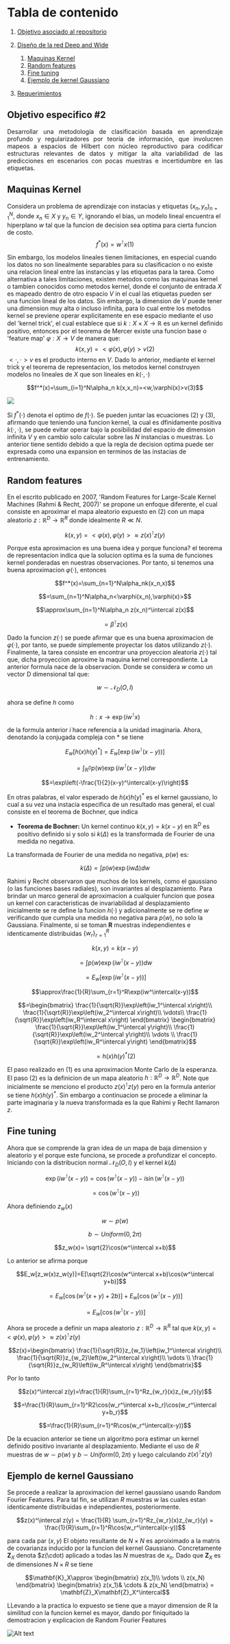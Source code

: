 # Tabla de contenido
1. [Objetivo asociado al repositorio](#objetivo)
2. [Diseño de la red Deep and Wide](#CNNDW)
    1. [Maquinas Kernel](#RFF1)
    2. [Random features](#RFF2)
    3. [Fine tuning](#RFF3)
    4. [Ejemplo de kernel Gaussiano](#RFF4)
    
5. [Requerimientos](#req)


## Objetivo especifico #2 <a name='objetivo'></a>
<p style='text-align: justify;'>Desarrollar una metodología de clasificación basada en aprendizaje profundo y regularizadores por teoría de información, que involucren mapeos a espacios de Hilbert con núcleo reproductivo para codificar estructuras relevantes de datos y mitigar la alta variabilidad de las predicciones en escenarios con pocas muestras e incertidumbre en las etiquetas.</p>

## Maquinas Kernel<a name='RFF1'></a>

Considera un problema de aprendizaje con instacias y etiquetas ${(x_n, y_n)}_{n=1}^N$, donde $x_n \in X$ y $y_n \in Y$, ignorando el bias, un modelo lineal encuentra el hiperplano $w$ tal que la funcion de decision sea optima para cierta funcion de costo.
$$f^*(x)=w^\intercal x (1)$$

Sin embargo, los modelos lineales tienen limitaciones, en especial cuando los datos no son linealmente separables para su clasificacion o no existe una relacion lineal entre las instancias y las etiquetas para la tarea. Como alternativa a tales limitaciones, existen metodos como las maquinas kernel o tambien conocidos como metodos kernel, donde el conjunto de entrada $X$ es mapeado dentro de otro espacio $V$ in el cual las etiquetas pueden ser una funcion lineal de los datos. Sin embargo, la dimension de $V$ puede tener una dimension muy alta o incluso infinita, para lo cual entre los metodos kernel se previene operar explicitamente en ese espacio mediante el uso del 'kernel trick', el cual establece que si $k: X \times X \rightarrow \mathbb{R}$ es un kernel definido positivo, entonces por el teorema de Mercer existe una funcion base o 'feature map' $\varphi:X\rightarrow V$ de manera que:
$$k(x,y)=<\varphi(x),\varphi(y)>v (2)$$
$<\cdot,\cdot>v$ es el producto interno en $V$. Dado lo anterior, mediante el kernel trick y el teorema de representacion, los metodos kernel construyen modelos no lineales de $X$ que son lineales en $k(\cdot,\cdot)$

$$f^*(x)=\sum_{i=1}^N\alpha_n k(x,x_n)=<w,\varphi(x)>v(3)$$ 

![](data/example_1.png)

Si $f^*(\cdot)$ denota el optimo de $f(\cdot)$. Se pueden juntar las ecuaciones (2) y (3), afirmando que teniendo una funcion kernel, la cual es dfinidamente positiva $k(\cdot,\cdot)$, se puede evitar operar bajo la posibilidad del espacio de dimension infinita $V$ y en cambio solo calcular sobre las $N$ instancias o muestras. Lo anterior tiene sentido debido a que la regla de decision optima puede ser expresada como una expansion en terminos de las instacias de entrenamiento.

## Random features<a name='RFF2'></a>

En el escrito publicado en 2007, 'Random Features for Large-Scale Kernel Machines (Rahmi & Recht, 2007)' se propone un enfoque diferente, el cual consiste en aproximar el mapa aleatorio expuesto en (2) con un mapa aleatorio $z: \mathbb{R}^D\rightarrow \mathbb{R}^R$ donde idealmente $R \ll N$.

$$k(x,y)=<\varphi(x), \varphi(y)>\approx z(x)^\intercal z(y)$$

Porque esta aproximacion es una buena idea y porque funciona? el teorema de representacion indica que la solucion optima es la suma de funciones kernel ponderadas en nuestras observaciones. Por tanto, si tenemos una buena aproximacion $\varphi(\cdot)$, entonces 

$$f^*(x)=\sum_{n=1}^N\alpha_nk(x_n,x)$$

$$=\sum_{n=1}^N\alpha_n<\varphi(x_n),\varphi(x)>$$

$$\approx\sum_{n=1}^N\alpha_n z(x_n)^\intercal z(x)$$

$$=\beta^\intercal z(x)$$

Dado la funcion $z(\cdot)$ se puede afirmar que es una buena aproximacion de $\varphi(\cdot)$, por tanto, se puede simplemente proyectar los datos utilizando $z(\cdot)$. Finalmente, la tarea consiste en encontrar una proyeccion aleatoria $z(\cdot)$ tal que, dicha proyeccion aproxime la maquina kernel correspondiente.
La anterior formula nace de la observacion. Donde se considera $w$ como un vector D dimensional tal que:

$$w\sim \mathcal{N}_D(O,I)$$

ahora se define $h$ como

$$h:x\rightarrow \exp(iw^\intercal x)$$

de la formula anterior $i$ hace referencia a la unidad imaginaria. Ahora, denotando la conjugada compleja con $*$ se tiene

$$E_w[h(x)h(y)^*]=E_w[\exp(iw^\intercal(x-y))]$$

$$=\int_{\mathbb{R}^D}p(w)\exp(iw^\intercal(x-y))dw$$

$$=\exp\left(-\frac{1}{2}(x-y)^\intercal(x-y)\right)$$

En otras palabras, el valor esperado de $h(x)h(y)^*$ es el kernel gaussiano, lo cual a su vez una  instacia especifica de un resultado mas general, el cual consiste en el teorema de Bochner, que indica
 - <b>Teorema de Bochner:</b> Un kernel continuo $k(x,y)=k(x-y)$ en $\mathbb{R}^D$ es positivo definido si y solo si $k(\Delta)$ es la transformada de Fourier de una medida no negativa.

La transformada de Fourier de una medida no negativa, $p(w)$ es:

$$k(\Delta)=\int p(w)\exp(iw\Delta)dw$$ 

Rahimi y Recht observaron que muchos de los kernels, como el gaussiano (o las funciones bases radiales), son invariantes al desplazamiento. Para brindar un marco general de aproximacion a cualquier funcion que posea un kernel con caracteristicas de invariabilidad al desplazamiento inicialmente se re define la funcion $h(\cdot)$ y adicionalmente se re define $w$ verificando que cumpla una medida no negativa para $p(w)$, no solo la Gaussiana. Finalmente, si se toman $\mathbf{R}$ muestras independientes e identicamente distribuidas $\{w_r\}_{r=1}^R$

$$k(x,y)=k(x-y)$$

$$=\int p(w)\exp(iw^\intercal(x-y))dw$$

$$=E_w[\exp(iw^\intercal(x-y))]$$

$$\approx\frac{1}{R}\sum_{r=1}^R\exp(iw^\intercal(x-y))$$

$$=\begin{bmatrix} 
\frac{1}{\sqrt{R}}\exp\left(iw_1^\intercal x\right)\\ 
\frac{1}{\sqrt{R}}\exp\left(iw_2^\intercal x\right)\\ 
\vdots\\ 
\frac{1}{\sqrt{R}}\exp\left(iw_R^\intercal x\right) 
\end{bmatrix} 
\begin{bmatrix} 
\frac{1}{\sqrt{R}}\exp\left(iw_1^\intercal y\right)\\ 
\frac{1}{\sqrt{R}}\exp\left(iw_2^\intercal y\right)\\ 
\vdots \\ 
\frac{1}{\sqrt{R}}\exp\left(iw_R^\intercal y\right)
\end{bmatrix}$$

$$=h(x)h(y)^*(2)$$

El paso realizado en (1) es una aproximacion Monte Carlo de la esperanza. El paso (2) es la definicion de un mapa aleatorio $h: \mathbb{R}^D\rightarrow\mathbb{R}^D$. Note que inicialmente se menciono el producto $z(x)^\intercal z(y)$ pero en la formula anterior se tiene $h(x)h(y)^*$. Sin embargo a continuacion se procede a eliminar la parte imaginaria y la nueva transformada es la que Rahimi y Recht llamaron $z$.

## Fine tuning<a name='RFF3'></a>

Ahora que se comprende la gran idea de un mapa de baja dimension y aleatorio y el porque este funciona, se procede a profundizar el concepto. Iniciando con la distribucion normal $\mathcal{N}_D(O,I)$ y el kernel $k(\Delta)$

$$\exp(iw^\intercal(x-y))=\cos(w^\intercal(x-y))-i \sin(w^\intercal(x-y))$$

$$=\cos(w^\intercal(x-y))$$

Ahora definiendo $z_w(x)$

$$w\sim p(w)$$

$$b\sim Uniform(0,2\pi)$$

$$z_w(x)= \sqrt{2}\cos(w^\intercal x+b)$$

Lo anterior se afirma porque 

$$E_w[z_w(x)z_w(y)]=E[\sqrt{2}\cos(w^\intercal x+b)\cos(w^\intercal y+b)]$$

$$=E_w[\cos(w^\intercal (x+y)+2b)]+E_w[\cos(w^\intercal (x-y))]$$

$$=E_w[\cos(w^\intercal(x-y))]$$

Ahora se procede a definir un mapa aleatorio $z:\mathbb{R}^D\rightarrow\mathbb{R}^R$ tal que $k(x,y)=<\varphi(x), \varphi(y)>\approx z(x)^\intercal z(y)$

$$z(x)=\begin{bmatrix}
\frac{1}{\sqrt{R}}z_{w_1}\left(iw_1^\intercal x\right)\\ 
\frac{1}{\sqrt{R}}z_{w_2}\left(iw_2^\intercal x\right)\\ 
\vdots \\ 
\frac{1}{\sqrt{R}}z_{w_R}\left(iw_R^\intercal x\right)
\end{bmatrix}$$

Por lo tanto

$$z(x)^\intercal z(y)=\frac{1}{R}\sum_{r=1}^Rz_{w_r}(x)z_{w_r}(y)$$

$$=\frac{1}{R}\sum_{r=1}^R2\cos(w_r^\intercal x+b_r)\cos(w_r^\intercal y+b_r)$$

$$=\frac{1}{R}\sum_{r=1}^R\cos(w_r^\intercal(x-y))$$

De la ecuacion anterior se tiene un algoritmo pora estimar un kernel definido positivo invariante al desplazamiento. Mediante el uso de $R$ muestras de $w\sim p(w)$ y $b\sim Uniform(0,2\pi)$ y luego calculando $z(x)^\intercal z(y)$

## Ejemplo de kernel Gaussiano<a name='RFF4'></a>

Se procede a realizar la aproximacion del kernel gaussiano usando Random Fourier Features. Para tal fin, se utilizan $R$ muestras  $w$ las cuales estan identicamente distribuidas e independientes, posteriormente.

$$z(x)^\intercal z(y) = \frac{1}{R} \sum_{r=1}^Rz_{w_r}(x)z_{w_r}(y) =  \frac{1}{R}\sum_{r=1}^R\cos(w_r^\intercal(x-y))$$

para cada par $(x,y)$ El objeto resultante de $N \times N$ es aproiximado a la matris de covarianza inducido por la funcion del kernel Gaussiano. Concretamente $\mathbf{Z}_X$ denota $z(\cdot) aplicado a todas las $N$ muestras de $x_n$. Dado que  $\mathbf{Z}_X$ es de dimensiones $N \times R$ se tiene 

$$\mathbf{K}_X\approx \begin{bmatrix}
z(x_1)\\  
\vdots \\ 
z(x_N)
\end{bmatrix} \begin{bmatrix}
z(x_1)&  
\cdots & 
z(x_N)
\end{bmatrix} = \mathbf{Z}_X\mathbf{Z}_X^\intercal$$

LLevando a la practica lo expuesto se tiene que a mayor dimension de R la similitud con la funcion kernel es mayor, dando por finiquitado la demostracion y explicacion de Random Fourier Features

![Alt text](data/example_2.png)